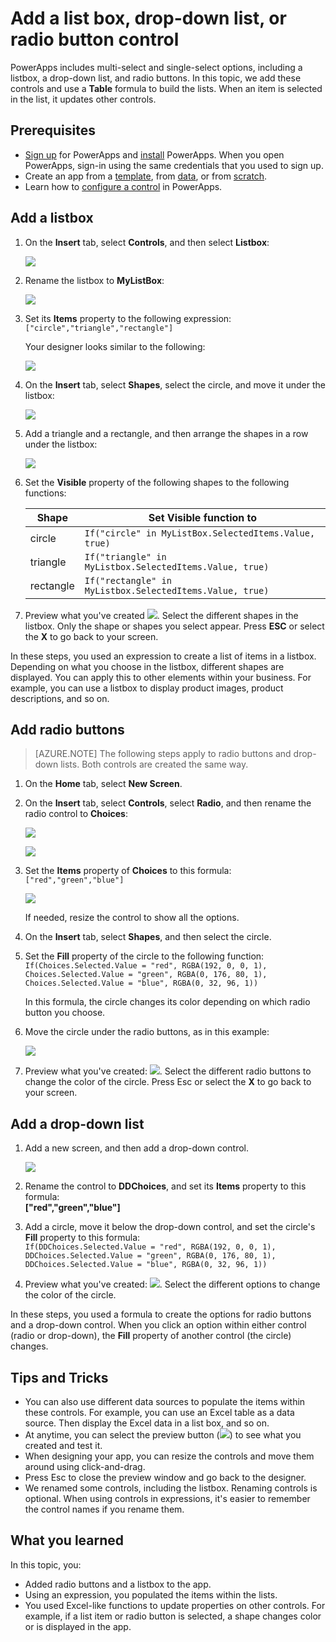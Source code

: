 <properties
	pageTitle="Add a listbox, drop-down list, and radio button controls in PowerApps | Microsoft PowerApps"
	description="Create or configure mutliselect options in PowerApps"
	services=""
	suite="powerapps"
	documentationCenter=""
	authors="MandiOhlinger"
	manager="erikre"
	editor=""/>

<tags
   ms.service="powerapps"
   ms.devlang="na"
   ms.topic="article"
   ms.tgt_pltfrm="na"
   ms.workload="na"
   ms.date="04/27/2016"
   ms.author="mandia"/>


# Add a list box, drop-down list, or radio button control

PowerApps includes multi-select and single-select options, including a listbox, a drop-down list, and radio buttons. In this topic, we add these controls and use a **Table** formula to build the lists. When an item is selected in the list, it updates other controls.

## Prerequisites

- [Sign up](signup-for-powerapps.md) for PowerApps and [install](http://aka.ms/powerappsinstall) PowerApps. When you open PowerApps, sign-in using the same credentials that you used to sign up.
- Create an app from a [template](get-started-test-drive.md), from [data](get-started-create-from-data.md), or from [scratch](get-started-create-from-blank.md).
- Learn how to [configure a control](add-configure-controls.md) in PowerApps.

## Add a listbox

1. On the **Insert** tab, select **Controls**, and then select **Listbox**:  

	![][2]  
2. Rename the listbox to **MyListBox**:  

	![][3]  
3. Set its **Items** property to the following expression:  
```["circle","triangle","rectangle"]```  <br/>

	Your designer looks similar to the following:

	![][4]  
4. On the **Insert** tab, select **Shapes**, select the circle, and move it under the listbox:

	![][5]  

5. Add a triangle and a rectangle, and then arrange the shapes in a row under the listbox:

	![][6]  

6. Set the **Visible** property of the following shapes to the following functions:  

	|Shape | Set Visible function to |
	|--- | --- | 
	|circle | ```If("circle" in MyListBox.SelectedItems.Value, true)``` | 
	|triangle | ```If("triangle" in MyListbox.SelectedItems.Value, true)``` | 
	|rectangle | ```If("rectangle" in MyListbox.SelectedItems.Value, true)``` | 

7. Preview what you've created ![][1]. Select the different shapes in the listbox. Only the shape or shapes you select appear. Press **ESC** or select the **X** to go back to your screen.

In these steps, you used an expression to create a list of items in a listbox. Depending on what you choose in the listbox, different shapes are displayed. You can apply this to other elements within your business. For example, you can use a listbox to display product images, product descriptions, and so on.

## Add radio buttons ##

> [AZURE.NOTE] The following steps apply to radio buttons and drop-down lists. Both controls are created the same way.

1. On the **Home** tab, select **New Screen**.
2. On the **Insert** tab, select **Controls**, select **Radio**, and then rename the radio control to **Choices**:  

	![][10]  

	![][11]  

3. Set the **Items** property of **Choices** to this formula:  
```["red","green","blue"]```  <br/>

	![][12]  

	If needed, resize the control to show all the options.

4. On the **Insert** tab, select **Shapes**, and then select the circle.

1. Set the **Fill** property of the circle to the following function:  
```If(Choices.Selected.Value = "red", RGBA(192, 0, 0, 1), Choices.Selected.Value = "green", RGBA(0, 176, 80, 1), Choices.Selected.Value = "blue", RGBA(0, 32, 96, 1))```  

	In this formula, the circle changes its color depending on which radio button you choose.

5. Move the circle under the radio buttons, as in this example:

	![][14]  
6. Preview what you've created: ![][1]. Select the different radio buttons to change the color of the circle. Press Esc or select the **X** to go back to your screen.

## Add a drop-down list ##

1. Add a new screen, and then add a drop-down control.

	![][15]  
1. Rename the control to **DDChoices**, and set its **Items** property to this formula:<br>
**["red","green","blue"]**

1. Add a circle, move it below the drop-down control, and set the circle's **Fill** property to this formula:  
```If(DDChoices.Selected.Value = "red", RGBA(192, 0, 0, 1), DDChoices.Selected.Value = "green", RGBA(0, 176, 80, 1), DDChoices.Selected.Value = "blue", RGBA(0, 32, 96, 1))```

2. Preview what you've created: ![][1]. Select the different options to change the color of the circle.

In these steps, you used a formula to create the options for radio buttons and a drop-down control. When you click an option within either control (radio or drop-down), the **Fill** property of another control (the circle) changes.


## Tips and Tricks
- You can also use different data sources to populate the items within these controls. For example, you can use an Excel table as a data source. Then display the Excel data in a list box, and so on.
- At anytime, you can select the preview button (![][1]) to see what you created and test it.
- When designing your app, you can resize the controls and move them around using click-and-drag.
- Press Esc to close the preview window and go back to the designer.
- We renamed some controls, including the listbox. Renaming controls is optional. When using controls in expressions, it's easier to remember the control names if you rename them.


## What you learned

In this topic, you:

- Added radio buttons and a listbox to the app.
- Using an expression, you populated the items within the lists.
- You used Excel-like functions to update properties on other controls. For example, if a list item or radio button is selected, a shape changes color or is displayed in the app.


[1]: ./media/add-list-box-drop-down-list-radio-button/preview.png
[2]: ./media/add-list-box-drop-down-list-radio-button/listbox.png
[3]: ./media/add-list-box-drop-down-list-radio-button/renamelistbox.png
[4]: ./media/add-list-box-drop-down-list-radio-button/itemslistbox.png
[5]: ./media/add-list-box-drop-down-list-radio-button/circle.png
[6]: ./media/add-list-box-drop-down-list-radio-button/allshapes.png
[10]: ./media/add-list-box-drop-down-list-radio-button/radiobutton.png
[11]: ./media/add-list-box-drop-down-list-radio-button/renameradio.png
[12]: ./media/add-list-box-drop-down-list-radio-button/itemsradio.png
[14]: ./media/add-list-box-drop-down-list-radio-button/radiocircle.png
[15]: ./media/add-list-box-drop-down-list-radio-button/dropdown.png
